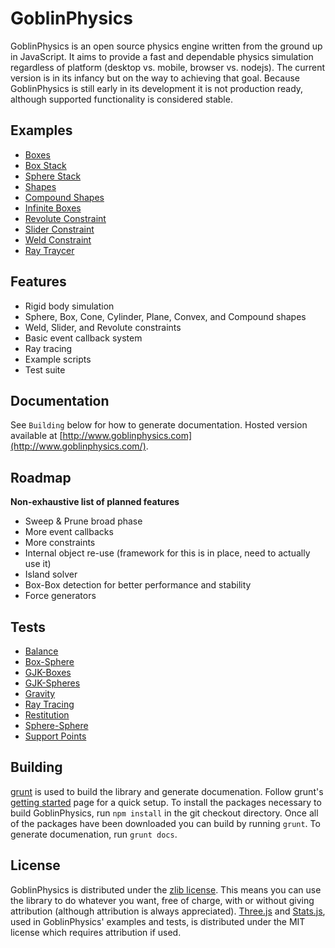 GoblinPhysics
==============

GoblinPhysics is an open source physics engine written from the ground up in JavaScript. It aims to provide a fast and dependable physics simulation regardless of platform (desktop vs. mobile, browser vs. nodejs). The current version is in its infancy but on the way to achieving that goal. Because GoblinPhysics is still early in its development it is not production ready, although supported functionality is considered stable.

Examples
--------
* [Boxes](http://www.goblinphysics.com/examples/boxes.html)
* [Box Stack](http://www.goblinphysics.com/examples/stack.html)
* [Sphere Stack](http://www.goblinphysics.com/examples/spheres.html)
* [Shapes](http://www.goblinphysics.com/examples/shapes.html)
* [Compound Shapes](http://www.goblinphysics.com/examples/compound-shapes.html)
* [Infinite Boxes](http://www.goblinphysics.com/examples/boxes.html)
* [Revolute Constraint](http://www.goblinphysics.com/examples/constraint-revolute.html)
* [Slider Constraint](http://www.goblinphysics.com/examples/constraint-slider.html)
* [Weld Constraint](http://www.goblinphysics.com/examples/constraint-weld.html)
* [Ray Traycer](http://www.goblinphysics.com/examples/raytracer.html)

Features
--------
* Rigid body simulation
* Sphere, Box, Cone, Cylinder, Plane, Convex, and Compound shapes
* Weld, Slider, and Revolute constraints
* Basic event callback system
* Ray tracing
* Example scripts
* Test suite

Documentation
-------------
See `Building` below for how to generate documentation. Hosted version available at [http://www.goblinphysics.com](http://www.goblinphysics.com/).

Roadmap
-------
**Non-exhaustive list of planned features**
* Sweep & Prune broad phase
* More event callbacks
* More constraints
* Internal object re-use (framework for this is in place, need to actually use it)
* Island solver
* Box-Box detection for better performance and stability
* Force generators

Tests
-----
* [Balance](http://www.goblinphysics.com/tests/balance.html)
* [Box-Sphere](http://www.goblinphysics.com/tests/box-sphere.html)
* [GJK-Boxes](http://www.goblinphysics.com/tests/gjk_boxes.html)
* [GJK-Spheres](http://www.goblinphysics.com/tests/gjk_spheres.html)
* [Gravity](http://www.goblinphysics.com/tests/gravity.html)
* [Ray Tracing](http://www.goblinphysics.com/tests/raytracing.html)
* [Restitution](http://www.goblinphysics.com/tests/restitution.html)
* [Sphere-Sphere](http://www.goblinphysics.com/tests/sphere-sphere.html)
* [Support Points](http://www.goblinphysics.com/tests/support-points.html)

Building
--------
[grunt](http://gruntjs.com/) is used to build the library and generate documenation. Follow grunt's [getting started](http://gruntjs.com/getting-started) page for a quick setup. To install the packages necessary to build GoblinPhysics, run `npm install` in the git checkout directory. Once all of the packages have been downloaded you can build by running `grunt`. To generate documenation, run `grunt docs`.

License
-------
GoblinPhysics is distributed under the [zlib license](https://github.com/chandlerprall/GoblinPhysics/blob/master/LICENSE). This means you can use the library to do whatever you want, free of charge, with or without giving attribution (although attribution is always appreciated). [Three.js](https://github.com/mrdoob/three.js/) and [Stats.js](https://github.com/mrdoob/stats.js), used in GoblinPhysics' examples and tests, is distributed under the MIT license which requires attribution if used.
